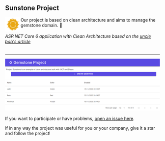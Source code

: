 ## Sunstone Project
<img align="left" width="10%" src="https://github.com/praiakov/SunstoneProject/blob/main/sunstone.png">

Our project is based on clean architecture and aims to manage the gemstone domain. 💠
###### ASP.NET Core 6 application with Clean Architecture based on the [uncle bob's article](https://blog.cleancoder.com/uncle-bob/2012/08/13/the-clean-architecture.html)

---

<img src="https://github.com/praiakov/SunstoneProject/blob/main/view.png">

If you want to participate or have problems, [open an issue here](https://github.com/praiakov/SunstoneProject/issues/new).

If in any way the project was useful for you or your company, give it a star and follow the project!
